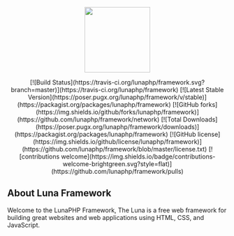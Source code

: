  <p align="center"><img src="https://avatars3.githubusercontent.com/u/59028537?s=400&u=c48f42d3b05f3f8c83c2ba916aa9277ebe90dc3d&v=4" width="150"></p>
<p align="center">
[![Build Status](https://travis-ci.org/lunaphp/framework.svg?branch=master)](https://travis-ci.org/lunaphp/framework)
[![Latest Stable Version](https://poser.pugx.org/lunaphp/framework/v/stable)](https://packagist.org/packages/lunaphp/framework)
[![GitHub forks](https://img.shields.io/github/forks/lunaphp/framework)](https://github.com/lunaphp/framework/network)
[![Total Downloads](https://poser.pugx.org/lunaphp/framework/downloads)](https://packagist.org/packages/lunaphp/framework)
[![GitHub license](https://img.shields.io/github/license/lunaphp/framework)](https://github.com/lunaphp/framework/blob/master/license.txt)
[![contributions welcome](https://img.shields.io/badge/contributions-welcome-brightgreen.svg?style=flat)](https://github.com/lunaphp/framework/pulls)
</p>

## About Luna Framework

Welcome to the LunaPHP Framework,
The Luna is a free web framework for building great websites and web applications using HTML, CSS, and JavaScript.
